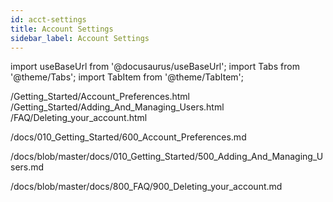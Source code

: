 ```yaml
---
id: acct-settings
title: Account Settings
sidebar_label: Account Settings
---
```


import useBaseUrl from '@docusaurus/useBaseUrl';
import Tabs from '@theme/Tabs';
import TabItem from '@theme/TabItem';

/Getting_Started/Account_Preferences.html
/Getting_Started/Adding_And_Managing_Users.html
/FAQ/Deleting_your_account.html

/docs/010_Getting_Started/600_Account_Preferences.md

/docs/blob/master/docs/010_Getting_Started/500_Adding_And_Managing_Users.md

/docs/blob/master/docs/800_FAQ/900_Deleting_your_account.md